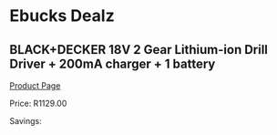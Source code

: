 
# Ebucks Dealz
## BLACK+DECKER 18V 2 Gear Lithium-ion Drill Driver + 200mA charger + 1 battery
[Product Page](https://www.ebucks.com/web/shop/productSelected.do?prodId=1010883727&catId=717324798)

Price: R1129.00

Savings: 


	
